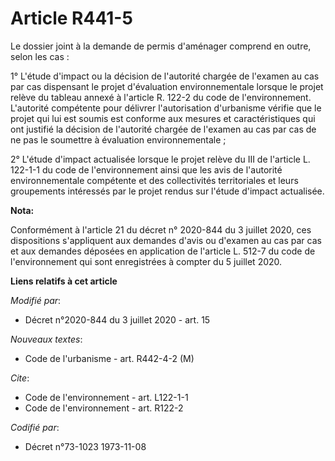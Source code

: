 # Article R441-5

Le dossier joint à la demande de permis d'aménager comprend en outre, selon les cas :

1° L'étude d'impact ou la décision de l'autorité chargée de l'examen au cas par cas dispensant le projet d'évaluation
environnementale lorsque le projet relève du tableau annexé à l'article R. 122-2 du code de l'environnement. L'autorité
compétente pour délivrer l'autorisation d'urbanisme vérifie que le projet qui lui est soumis est conforme aux mesures et
caractéristiques qui ont justifié la décision de l'autorité chargée de l'examen au cas par cas de ne pas le soumettre à
évaluation environnementale ;

2° L'étude d'impact actualisée lorsque le projet relève du III de l'article L. 122-1-1 du code de l'environnement ainsi que
les avis de l'autorité environnementale compétente et des collectivités territoriales et leurs groupements intéressés par le
projet rendus sur l'étude d'impact actualisée.

**Nota:**

Conformément à l'article 21 du décret n° 2020-844 du 3 juillet 2020, ces dispositions s'appliquent aux demandes d'avis ou
d'examen au cas par cas et aux demandes déposées en application de l'article L. 512-7 du code de l'environnement qui sont
enregistrées à compter du 5 juillet 2020.

**Liens relatifs à cet article**

_Modifié par_:

  - Décret n°2020-844 du 3 juillet 2020 - art. 15

_Nouveaux textes_:

  - Code de l'urbanisme - art. R442-4-2 (M)

_Cite_:

  - Code de l'environnement - art. L122-1-1
  - Code de l'environnement - art. R122-2

_Codifié par_:

  - Décret n°73-1023 1973-11-08
